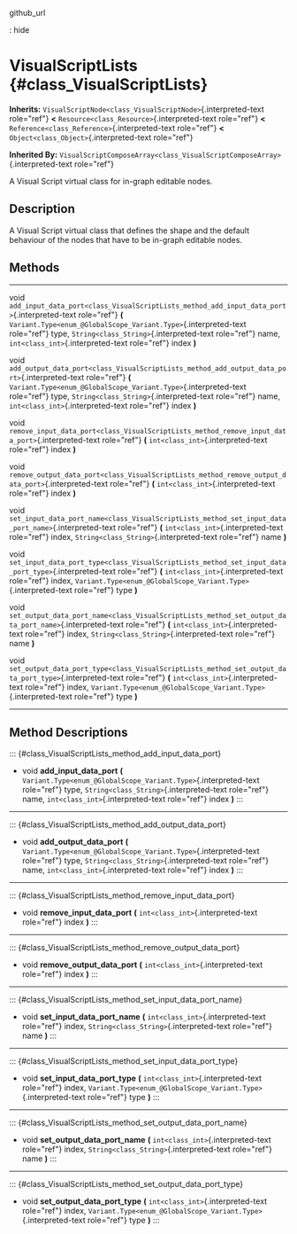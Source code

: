 github\_url

:   hide

VisualScriptLists {#class_VisualScriptLists}
=================

**Inherits:**
`VisualScriptNode<class_VisualScriptNode>`{.interpreted-text role="ref"}
**\<** `Resource<class_Resource>`{.interpreted-text role="ref"} **\<**
`Reference<class_Reference>`{.interpreted-text role="ref"} **\<**
`Object<class_Object>`{.interpreted-text role="ref"}

**Inherited By:**
`VisualScriptComposeArray<class_VisualScriptComposeArray>`{.interpreted-text
role="ref"}

A Visual Script virtual class for in-graph editable nodes.

Description
-----------

A Visual Script virtual class that defines the shape and the default
behaviour of the nodes that have to be in-graph editable nodes.

Methods
-------

  ------ ---------------------------------------------------------------------------------------------------------
  void   `add_input_data_port<class_VisualScriptLists_method_add_input_data_port>`{.interpreted-text role="ref"}
         **(** `Variant.Type<enum_@GlobalScope_Variant.Type>`{.interpreted-text role="ref"} type,
         `String<class_String>`{.interpreted-text role="ref"} name, `int<class_int>`{.interpreted-text role="ref"}
         index **)**

  void   `add_output_data_port<class_VisualScriptLists_method_add_output_data_port>`{.interpreted-text role="ref"}
         **(** `Variant.Type<enum_@GlobalScope_Variant.Type>`{.interpreted-text role="ref"} type,
         `String<class_String>`{.interpreted-text role="ref"} name, `int<class_int>`{.interpreted-text role="ref"}
         index **)**

  void   `remove_input_data_port<class_VisualScriptLists_method_remove_input_data_port>`{.interpreted-text
         role="ref"} **(** `int<class_int>`{.interpreted-text role="ref"} index **)**

  void   `remove_output_data_port<class_VisualScriptLists_method_remove_output_data_port>`{.interpreted-text
         role="ref"} **(** `int<class_int>`{.interpreted-text role="ref"} index **)**

  void   `set_input_data_port_name<class_VisualScriptLists_method_set_input_data_port_name>`{.interpreted-text
         role="ref"} **(** `int<class_int>`{.interpreted-text role="ref"} index,
         `String<class_String>`{.interpreted-text role="ref"} name **)**

  void   `set_input_data_port_type<class_VisualScriptLists_method_set_input_data_port_type>`{.interpreted-text
         role="ref"} **(** `int<class_int>`{.interpreted-text role="ref"} index,
         `Variant.Type<enum_@GlobalScope_Variant.Type>`{.interpreted-text role="ref"} type **)**

  void   `set_output_data_port_name<class_VisualScriptLists_method_set_output_data_port_name>`{.interpreted-text
         role="ref"} **(** `int<class_int>`{.interpreted-text role="ref"} index,
         `String<class_String>`{.interpreted-text role="ref"} name **)**

  void   `set_output_data_port_type<class_VisualScriptLists_method_set_output_data_port_type>`{.interpreted-text
         role="ref"} **(** `int<class_int>`{.interpreted-text role="ref"} index,
         `Variant.Type<enum_@GlobalScope_Variant.Type>`{.interpreted-text role="ref"} type **)**
  ------ ---------------------------------------------------------------------------------------------------------

Method Descriptions
-------------------

::: {#class_VisualScriptLists_method_add_input_data_port}
-   void **add\_input\_data\_port** **(**
    `Variant.Type<enum_@GlobalScope_Variant.Type>`{.interpreted-text
    role="ref"} type, `String<class_String>`{.interpreted-text
    role="ref"} name, `int<class_int>`{.interpreted-text role="ref"}
    index **)**
:::

------------------------------------------------------------------------

::: {#class_VisualScriptLists_method_add_output_data_port}
-   void **add\_output\_data\_port** **(**
    `Variant.Type<enum_@GlobalScope_Variant.Type>`{.interpreted-text
    role="ref"} type, `String<class_String>`{.interpreted-text
    role="ref"} name, `int<class_int>`{.interpreted-text role="ref"}
    index **)**
:::

------------------------------------------------------------------------

::: {#class_VisualScriptLists_method_remove_input_data_port}
-   void **remove\_input\_data\_port** **(**
    `int<class_int>`{.interpreted-text role="ref"} index **)**
:::

------------------------------------------------------------------------

::: {#class_VisualScriptLists_method_remove_output_data_port}
-   void **remove\_output\_data\_port** **(**
    `int<class_int>`{.interpreted-text role="ref"} index **)**
:::

------------------------------------------------------------------------

::: {#class_VisualScriptLists_method_set_input_data_port_name}
-   void **set\_input\_data\_port\_name** **(**
    `int<class_int>`{.interpreted-text role="ref"} index,
    `String<class_String>`{.interpreted-text role="ref"} name **)**
:::

------------------------------------------------------------------------

::: {#class_VisualScriptLists_method_set_input_data_port_type}
-   void **set\_input\_data\_port\_type** **(**
    `int<class_int>`{.interpreted-text role="ref"} index,
    `Variant.Type<enum_@GlobalScope_Variant.Type>`{.interpreted-text
    role="ref"} type **)**
:::

------------------------------------------------------------------------

::: {#class_VisualScriptLists_method_set_output_data_port_name}
-   void **set\_output\_data\_port\_name** **(**
    `int<class_int>`{.interpreted-text role="ref"} index,
    `String<class_String>`{.interpreted-text role="ref"} name **)**
:::

------------------------------------------------------------------------

::: {#class_VisualScriptLists_method_set_output_data_port_type}
-   void **set\_output\_data\_port\_type** **(**
    `int<class_int>`{.interpreted-text role="ref"} index,
    `Variant.Type<enum_@GlobalScope_Variant.Type>`{.interpreted-text
    role="ref"} type **)**
:::
